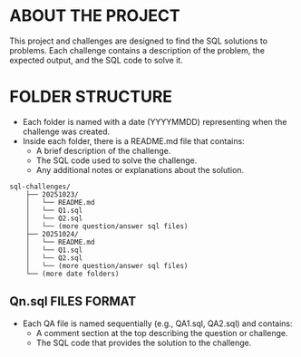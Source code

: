 # ABOUT THE PROJECT
This project and challenges are designed to find the SQL solutions to problems. Each challenge contains a description of the problem, the expected output, and the SQL code to solve it.

# FOLDER STRUCTURE

- Each folder is named with a date (YYYYMMDD) representing when the challenge was created.
- Inside each folder, there is a README.md file that contains:
  - A brief description of the challenge.
  - The SQL code used to solve the challenge.
  - Any additional notes or explanations about the solution.

```
sql-challenges/
    ├── 20251023/
    │   └── README.md
    │   └── Q1.sql
    │   └── Q2.sql
    │   └── (more question/answer sql files)
    ├── 20251024/
    │   └── README.md
    │   └── Q1.sql
    │   └── Q2.sql
    │   └── (more question/answer sql files)
    └── (more date folders)
```

## Qn.sql FILES FORMAT
- Each QA file is named sequentially (e.g., QA1.sql, QA2.sql) and contains:
  - A comment section at the top describing the question or challenge.
  - The SQL code that provides the solution to the challenge.

